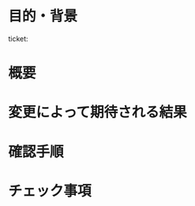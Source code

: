 <!--
PR作成時に気をつけること
- [ ] わかりやすいタイトルをつけた
- [ ] 変更は十分に小さい
- [ ] 変更ファイルを再度確認した
- [ ] PRのpreviewを確認した
-->

# 目的・背景

<!-- ticketやissueのリンクを追加/PRを行う目的か背景を入力 -->

ticket:

# 概要

# 変更によって期待される結果

# 確認手順

<!--
- [] sample
-->

# チェック事項
